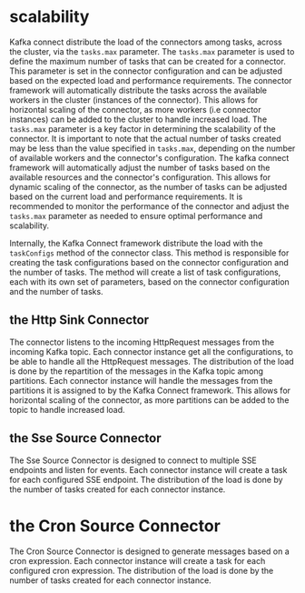 # scalability

Kafka connect distribute the load of the connectors among tasks, across the cluster, via the `tasks.max` parameter.
The `tasks.max` parameter is used to define the maximum number of tasks that can be created for a connector.
This parameter is set in the connector configuration and can be adjusted based on the expected load and performance requirements.
The connector framework will automatically distribute the tasks across the available workers in the cluster (instances of the connector).
This allows for horizontal scaling of the connector, as more workers (i.e connector instances) can be added to the cluster to handle increased load.
The `tasks.max` parameter is a key factor in determining the scalability of the connector.
It is important to note that the actual number of tasks created may be less than the value specified in `tasks.max`, 
depending on the number of available workers and the connector's configuration.
The kafka connect framework will automatically adjust the number of tasks based on the available resources and the connector's configuration.
This allows for dynamic scaling of the connector, as the number of tasks can be adjusted based on the current load and performance requirements.
It is recommended to monitor the performance of the connector and adjust the `tasks.max` parameter as needed to ensure optimal performance and scalability.

Internally, the Kafka Connect framework distribute the load with the `taskConfigs` method of the connector class.
This method is responsible for creating the task configurations based on the connector configuration and the number of tasks.
The method will create a list of task configurations, each with its own set of parameters, based
on the connector configuration and the number of tasks.

## the Http Sink Connector

The connector listens to the incoming HttpRequest messages from the incoming Kafka topic.
Each connector instance get all the configurations, to be able to handle all the HttpRequest messages.
The distribution  of the load is done by the repartition of the messages in the Kafka topic among partitions.
Each connector instance will handle the messages from the partitions it is assigned to by the Kafka Connect framework.
This allows for horizontal scaling of the connector, as more partitions can be added to the topic to
handle increased load.

## the Sse Source Connector

The Sse Source Connector is designed to connect to multiple SSE endpoints and listen for events.
Each connector instance will create a task for each configured SSE endpoint.
The distribution of the load is done by the number of tasks created for each connector instance.


# the Cron Source Connector
The Cron Source Connector is designed to generate messages based on a cron expression.
Each connector instance will create a task for each configured cron expression.
The distribution of the load is done by the number of tasks created for each connector instance.
